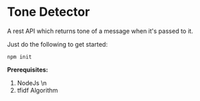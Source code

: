 # Tone Detector
A rest API which returns tone of a message when it's passed to it.

Just do the following to get started:
```
npm init
```

**Prerequisites:**
1. NodeJs \n
2. tfidf Algorithm



